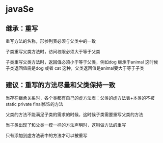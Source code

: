 # javaSe
## 继承：重写

重写方法的名称，形参列表必须与父类中的一致

子类重写父类方法时，访问权限必须大于等于父类

子类重写父类方法时，返回值必须小于等于父类，例如dog 继承于animal  这时候子类返回值需是dog 或者 cat 这种，父类返回值是animal要大于等于子类

## 建议：重写的方法尽量和父类保持一致

当存在继承关系时，各个类都有自己的虚方法表：父类的虚方法表+本类的不被static private final修饰的方法 

父类的方法不能满足子类的需求的时候，这时候子类需要重写父类的方法

当子类出现了和父类一模一样的方法声明时，这叫做方法的重写

只有添加到虚方法表中的方法才可以被重写

